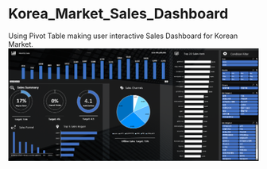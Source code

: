 # Korea_Market_Sales_Dashboard
Using Pivot Table making user interactive Sales Dashboard for Korean Market\.
![DashBoard](https://github.com/jamesmoonusa/Korea_Market_Sales_Dashboard/blob/main/Dashboard.PNG)


